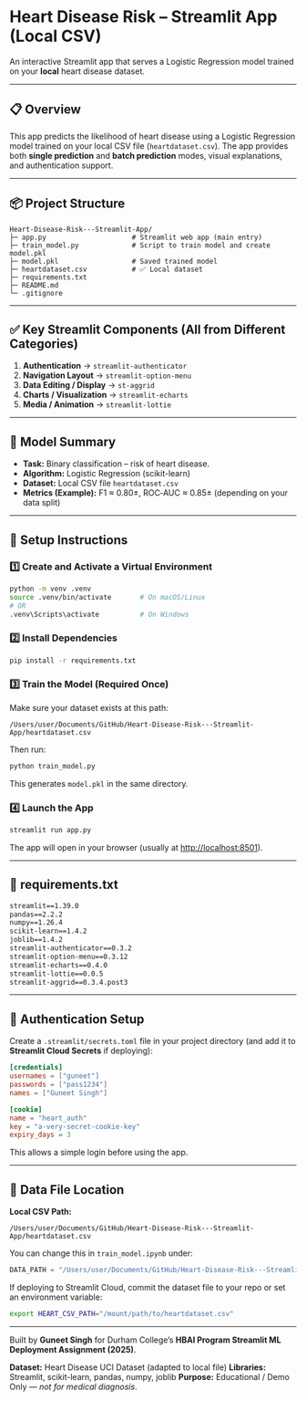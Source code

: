 # Heart Disease Risk – Streamlit App (Local CSV)

An interactive Streamlit app that serves a Logistic Regression model trained on your **local** heart disease dataset.

---

## 📋 Overview

This app predicts the likelihood of heart disease using a Logistic Regression model trained on your local CSV file (`heartdataset.csv`). The app provides both **single prediction** and **batch prediction** modes, visual explanations, and authentication support.

---

## 📦 Project Structure

```
Heart-Disease-Risk---Streamlit-App/
├─ app.py                     # Streamlit web app (main entry)
├─ train_model.py             # Script to train model and create model.pkl
├─ model.pkl                  # Saved trained model
├─ heartdataset.csv           # ✅ Local dataset
├─ requirements.txt
├─ README.md
└─ .gitignore
```

---

## ✅ Key Streamlit Components (All from Different Categories)

1. **Authentication** → `streamlit-authenticator`
2. **Navigation Layout** → `streamlit-option-menu`
3. **Data Editing / Display** → `st-aggrid`
4. **Charts / Visualization** → `streamlit-echarts`
5. **Media / Animation** → `streamlit-lottie`

---

## 🧠 Model Summary

* **Task:** Binary classification – risk of heart disease.
* **Algorithm:** Logistic Regression (scikit-learn)
* **Dataset:** Local CSV file `heartdataset.csv`
* **Metrics (Example):** F1 ≈ 0.80±, ROC‑AUC ≈ 0.85± (depending on your data split)

---

## 🔧 Setup Instructions

### 1️⃣ Create and Activate a Virtual Environment

```bash
python -m venv .venv
source .venv/bin/activate       # On macOS/Linux
# OR
.venv\Scripts\activate          # On Windows
```

### 2️⃣ Install Dependencies

```bash
pip install -r requirements.txt
```

### 3️⃣ Train the Model (Required Once)

Make sure your dataset exists at this path:

```
/Users/user/Documents/GitHub/Heart-Disease-Risk---Streamlit-App/heartdataset.csv
```

Then run:

```bash
python train_model.py
```

This generates `model.pkl` in the same directory.

### 4️⃣ Launch the App

```bash
streamlit run app.py
```

The app will open in your browser (usually at [http://localhost:8501](http://localhost:8501)).

---

## 🧾 requirements.txt

```txt
streamlit==1.39.0
pandas==2.2.2
numpy==1.26.4
scikit-learn==1.4.2
joblib==1.4.2
streamlit-authenticator==0.3.2
streamlit-option-menu==0.3.12
streamlit-echarts==0.4.0
streamlit-lottie==0.0.5
streamlit-aggrid==0.3.4.post3
```

---

## 🔐 Authentication Setup

Create a `.streamlit/secrets.toml` file in your project directory (and add it to **Streamlit Cloud Secrets** if deploying):

```toml
[credentials]
usernames = ["guneet"]
passwords = ["pass1234"]
names = ["Guneet Singh"]

[cookie]
name = "heart_auth"
key = "a-very-secret-cookie-key"
expiry_days = 3
```

This allows a simple login before using the app.

---

## 💾 Data File Location

**Local CSV Path:**

```
/Users/user/Documents/GitHub/Heart-Disease-Risk---Streamlit-App/heartdataset.csv
```

You can change this in `train_model.ipynb` under:

```python
DATA_PATH = "/Users/user/Documents/GitHub/Heart-Disease-Risk---Streamlit-App/heartdataset.csv"
```

If deploying to Streamlit Cloud, commit the dataset file to your repo or set an environment variable:

```bash
export HEART_CSV_PATH="/mount/path/to/heartdataset.csv"
```

---



Built by **Guneet Singh** for Durham College’s **HBAI Program Streamlit ML Deployment Assignment (2025)**.

**Dataset:** Heart Disease UCI Dataset (adapted to local file)
**Libraries:** Streamlit, scikit-learn, pandas, numpy, joblib
**Purpose:** Educational / Demo Only — *not for medical diagnosis*.
